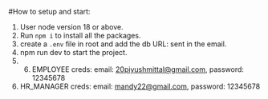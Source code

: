 #How to setup and start:

1. User node version 18 or above.
2. Run ```npm i``` to install all the packages.
3. create a ```.env``` file in root and add the db URL: sent in the email.
4. npm run dev to start the project.
5. 6. EMPLOYEE creds: email: 20piyushmittal@gmail.com, password: 12345678
6. HR_MANAGER creds: email: mandy22@gmail.com, password: 12345678
